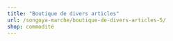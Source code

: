 ```yaml
---
title: "Boutique de divers articles"
url: /songoya-marche/boutique-de-divers-articles-5/
shop: commodité
---
```

